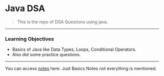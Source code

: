 # Java DSA

> This is the repo of DSA Questions using java.

---

### Learning Objectives

- Basics of Java like Data Types, Loops, Conditional Operators.
- Also did some practice questions.

---

You can access [notes](https://lapis-loaf-3c1.notion.site/Java-DSA-Notes-1c20991dce8f80d9a452d5207d05a741) here. Just Basics Notes not everything is mentioned.
